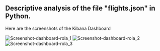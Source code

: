 ## Descriptive analysis of the file "flights.json" in Python.
Here are the screenshots of the Kibana Dashboard 

![Screenshot-dashboard-rola_1](https://github.com/RolaMonzer/Flights-Descriptive-Analysis/assets/60387031/611c5baa-0bbd-458b-a1eb-eddd6b472298)
![Screenshot-dashboard-rola_2](https://github.com/RolaMonzer/Flights-Descriptive-Analysis/assets/60387031/3b52de58-5485-4147-a621-832f7d1555fc)
![Screenshot-dashboard-rola_3](https://github.com/RolaMonzer/Flights-Descriptive-Analysis/assets/60387031/f0712cdf-9ae1-4a45-9e3b-70c6721b2583)

